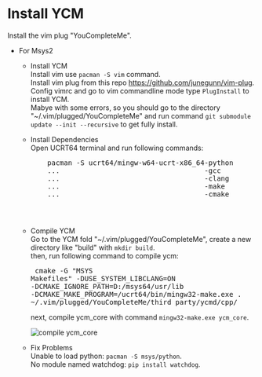 # Install YCM
Install the vim plug "YouCompleteMe".
*   For Msys2
    *   Install YCM  
            Install vim use ```pacman -S vim``` command.  
            Install vim plug from this repo https://github.com/junegunn/vim-plug.   
            Config vimrc and go to vim commandline mode type ```PlugInstall``` to install YCM.  
            Mabye with some errors, so you should go to the directory "~/.vim/plugged/YouCompleteMe" and run command
            ```git submodule update --init --recursive``` to get fully install.  
            
    *   Install Dependencies  
        Open UCRT64 terminal and run following commands: 
        <pre>
            pacman -S ucrt64/mingw-w64-ucrt-x86_64-python
            ...                                   -gcc
            ...                                   -clang
            ...                                   -make
            ...                                   -cmake
        <pre>
            
    *   Compile YCM  
            Go to the YCM fold "~/.vim/plugged/YouCompleteMe", create a new directory like "build" with ```mkdir build```.  
            then, run following command to compile ycm:
            <pre>
                cmake -G "MSYS Makefiles" -DUSE_SYSTEM_LIBCLANG=ON -DCMAKE_IGNORE_PATH=D:/msys64/usr/lib 
                -DCMAKE_MAKE_PROGRAM=/ucrt64/bin/mingw32-make.exe . ~/.vim/plugged/YouCompleteMe/third_party/ycmd/cpp/
            </pre>
            next, compile ycm_core with command ```mingw32-make.exe ycm_core```.
            
        ![compile ycm_core](https://github.com/Jokia/install_YCM/blob/main/raw/msys2_1_0.png)
            
    *   Fix Problems  
        Unable to load python: ```pacman -S msys/python```.  
        No module named watchdog: ```pip install watchdog```.  
